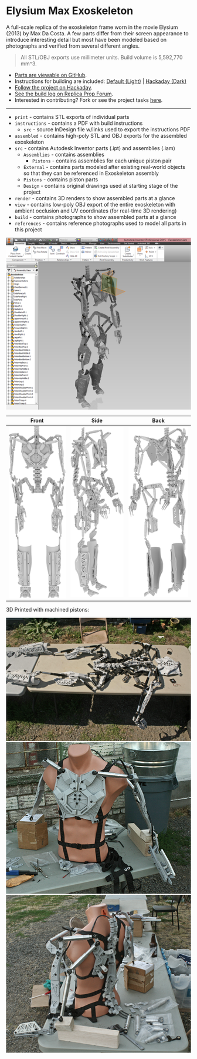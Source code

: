 # Elysium Max Exoskeleton
A full-scale replica of the exoskeleton frame worn in the movie Elysium (2013) by Max Da Costa. A few parts differ from their screen appearance to introduce interesting detail but most have been modeled based on photographs and verified from several different angles.

> All STL/OBJ exports use millimeter units. Build volume is 5,592,770 mm^3.

* [Parts are viewable on GitHub](https://github.com/01binary/elysium-max-exoskeleton/blob/master/print/HipRight.stl).
* Instructions for building are included: [Default (Light)](https://github.com/01binary/elysium-max-exoskeleton/raw/master/instructions/assembly%20instructions.pdf) | [Hackaday (Dark)](https://github.com/01binary/elysium-max-exoskeleton/raw/hackadayinstructions/instructions/assembly%20instructions.pdf)
* [Follow the project on Hackaday](https://hackaday.io/project/19830-elysium-max-exoskeleton).
* [See the build log on Replica Prop Forum](http://www.therpf.com/showthread.php?t=212832).
* Interested in contributing? Fork or see the project tasks [here](https://github.com/01binary/elysium-max-exoskeleton/projects/1).

--------

* `print` - contains STL exports of individual parts
* `instructions` - contains a PDF with build instructions
    * `src` - source InDesign file w/links used to export the instructions PDF
* `assembled` - contains high-poly STL and OBJ exports for the assembled exoskeleton
* `src` - contains Autodesk Inventor parts (.ipt) and assemblies (.iam)
    * `Assemblies` - contains assemblies
        * `Pistons` - contains assemblies for each unique piston pair
    * `External` - contains parts modeled after existing real-world objects so that they can be referenced in Exoskeleton assembly
    * `Pistons` - contains piston parts
    * `Design` - contains original drawings used at starting stage of the project
* `render` - contains 3D renders to show assembled parts at a glance
* `view` - contains low-poly OBJ export of the entire exoskeleton with ambient occlusion and UV coordinates (for real-time 3D rendering)
* `build` - contains photographs to show assembled parts at a glance
* `references` - contains reference photographs used to model all parts in this project

![inventor](https://github.com/01binary/elysium-max-exoskeleton/raw/master/build/exoskeleton-assembly-inventor.png "Inventor Assembly")

| Front | Side | Back |
|-------|------|------|
|![front](https://github.com/01binary/elysium-max-exoskeleton/raw/master/render/front.png "Front View") | ![side](https://github.com/01binary/elysium-max-exoskeleton/raw/master/render/side.png "Side View") | ![back](https://github.com/01binary/elysium-max-exoskeleton/raw/master/render/back.png "Back View")|

3D Printed with machined pistons:

![layout](https://github.com/01binary/elysium-max-exoskeleton/raw/master/build/layout01.jpg "Layout")
![front-mounted](https://github.com/01binary/elysium-max-exoskeleton/raw/master/build/upperbody02.png "Front Mounted")
![back-mounted](https://github.com/01binary/elysium-max-exoskeleton/raw/master/build/upperbody04.png "Back Mounted")